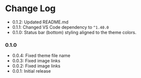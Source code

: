 # Change Log

- 0.1.2: Updated README.md
- 0.1.1: Changed VS Code dependency to `^1.40.0`
- 0.1.0: Status bar (bottom) styling aligned to the theme colors.

### 0.1.0

- 0.0.4: Fixed theme file name
- 0.0.3: Fixed image links
- 0.0.2: Fixed image links
- 0.0.1: Initial release
